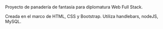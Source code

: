 Proyecto de panadería de fantasía para diplomatura Web Full Stack.

Creada en el marco de HTML, CSS y Bootstrap. Utiliza handlebars, nodeJS, MySQL.
